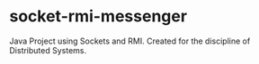 # socket-rmi-messenger
Java Project using Sockets and RMI. Created for the discipline of Distributed Systems.
